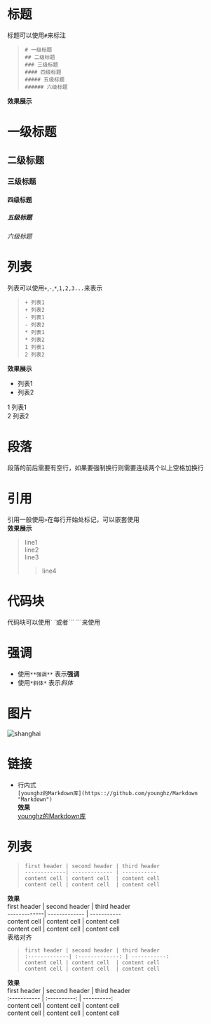 # 标题
标题可以使用`#`来标注
>`# 一级标题`  
>`## 二级标题`  
>`### 三级标题`  
>`#### 四级标题`  
>`##### 五级标题`  
>`###### 六级标题`

**效果展示**
# 一级标题  
## 二级标题  
### 三级标题  
#### 四级标题  
##### 五级标题  
###### 六级标题

# 列表
列表可以使用`+`,`-`,`*`,`1,2,3...`来表示
>`+ 列表1`  
>`+ 列表2`  
>`- 列表1`  
>`- 列表2`  
>`* 列表1`  
>`* 列表2`  
>`1 列表1`  
>`2 列表2`  

**效果展示**
+ 列表1
+ 列表2  

1 列表1  
2 列表2  

# 段落
段落的前后需要有空行，如果要强制换行则需要连续两个以上空格加换行

# 引用
引用一般使用`>`在每行开始处标记，可以嵌套使用  
**效果展示**  
> line1  
> line2  
> line3  
>> line4    

# 代码块
代码块可以使用\` \`或者\``` \```来使用

# 强调
+ 使用`**强调**` 表示**强调**    
+ 使用`*斜体*` 表示*斜体*  

# 图片
![shanghai](https://www.lonelyplanet.com/china/shanghai)

# 链接
+ 行内式  
`[younghz的Markdown库](https:://github.com/younghz/Markdown "Markdown")`  
**效果**  
[younghz的Markdown库](https:://github.com/younghz/Markdown "Markdown")  

# 列表
>`first header | second header | third header`  
>`-------------| ------------- | ----------- `   
>`content cell | content cell  | content cell`    
>`content cell | content cell  | content cell`  

**效果**  
first header | second header | third header   
-------------| ------------- | -----------  
content cell | content cell  | content cell  
content cell | content cell  | content cell  
表格对齐  
>`first header | second header | third header`  
>`:-------------| :-------------: | -----------:`   
>`content cell | content cell  | content cell`    
>`content cell | content cell  | content cell`  

**效果**  
first header   |   second header   |   third header     
:-----------   |   :----------:    |   ----------:  
content cell   |   content cell    |   content cell    
content cell   |   content cell    |   content cell    
